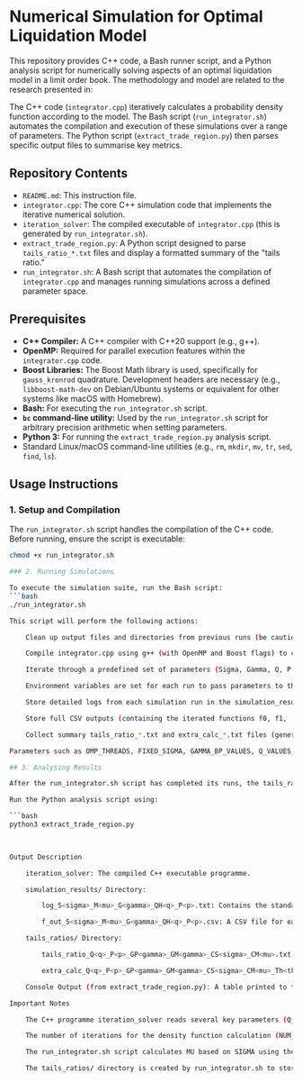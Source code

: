       
# Numerical Simulation for Optimal Liquidation Model

This repository provides C++ code, a Bash runner script, and a Python analysis script for numerically solving aspects of an optimal liquidation model in a limit order book. The methodology and model are related to the research presented in:

The C++ code (`integrator.cpp`) iteratively calculates a probability density function according to the model. The Bash script (`run_integrator.sh`) automates the compilation and execution of these simulations over a range of parameters. The Python script (`extract_trade_region.py`) then parses specific output files to summarise key metrics.

## Repository Contents

*   `README.md`: This instruction file.
*   `integrator.cpp`: The core C++ simulation code that implements the iterative numerical solution.
*   `iteration_solver`: The compiled executable of `integrator.cpp` (this is generated by `run_integrator.sh`).
*   `extract_trade_region.py`: A Python script designed to parse `tails_ratio_*.txt` files and display a formatted summary of the "tails ratio."
*   `run_integrator.sh`: A Bash script that automates the compilation of `integrator.cpp` and manages running simulations across a defined parameter space.

## Prerequisites

*   **C++ Compiler:** A C++ compiler with C++20 support (e.g., g++).
*   **OpenMP:** Required for parallel execution features within the `integrator.cpp` code.
*   **Boost Libraries:** The Boost Math library is used, specifically for `gauss_kronrod` quadrature. Development headers are necessary (e.g., `libboost-math-dev` on Debian/Ubuntu systems or equivalent for other systems like macOS with Homebrew).
*   **Bash:** For executing the `run_integrator.sh` script.
*   **`bc` command-line utility:** Used by the `run_integrator.sh` script for arbitrary precision arithmetic when setting parameters.
*   **Python 3:** For running the `extract_trade_region.py` analysis script.
*   Standard Linux/macOS command-line utilities (e.g., `rm`, `mkdir`, `mv`, `tr`, `sed`, `find`, `ls`).

## Usage Instructions

### 1. Setup and Compilation

The `run_integrator.sh` script handles the compilation of the C++ code. Before running, ensure the script is executable:
```bash
chmod +x run_integrator.sh

### 2. Running Simulations

To execute the simulation suite, run the Bash script:
```bash
./run_integrator.sh

This script will perform the following actions:

    Clean up output files and directories from previous runs (be cautious as it uses rm -rf).

    Compile integrator.cpp using g++ (with OpenMP and Boost flags) to create the iteration_solver executable.

    Iterate through a predefined set of parameters (Sigma, Gamma, Q, P values, which are defined within the script) to run multiple instances of the iteration_solver.

    Environment variables are set for each run to pass parameters to the C++ programme.

    Store detailed logs from each simulation run in the simulation_results/ directory.

    Store full CSV outputs (containing the iterated functions f0, f1, ...) from each run in the simulation_results/ directory.

    Collect summary tails_ratio_*.txt and extra_calc_*.txt files (generated by iteration_solver) into the tails_ratios/ directory.

Parameters such as OMP_THREADS, FIXED_SIGMA, GAMMA_BP_VALUES, Q_VALUES, and P_EXPRESSIONS can be modified directly within the run_integrator.sh script to explore different scenarios.

## 3. Analysing Results

After the run_integrator.sh script has completed its runs, the tails_ratios/ directory will contain the summary output files. The extract_trade_region.py script can then be used to parse these files, specifically focusing on tails_ratio_*.txt files where the Q parameter was 0.0 and the P parameter was not 0.05. It prints a formatted summary to the console.

Run the Python analysis script using:

```bash
python3 extract_trade_region.py

    

Output Description

    iteration_solver: The compiled C++ executable programme.

    simulation_results/ Directory:

        log_S<sigma>_M<mu>_G<gamma>_QH<q>_P<p>.txt: Contains the standard output and error streams (log messages, warnings, etc.) from each individual run of iteration_solver. The filename reflects the parameters used.

        f_out_S<sigma>_M<mu>_G<gamma>_QH<q>_P<p>.csv: A CSV file for each parameter combination, containing the x-grid values and the corresponding values of the iterated density functions (f0, f1, ..., fN).

    tails_ratios/ Directory:

        tails_ratio_Q<q>_P<p>_GP<gamma>_GM<gamma>_CS<sigma>_CM<mu>.txt: Text files, each containing a single floating-point number representing the calculated "tails ratio percentage" for a specific parameter set, as output by iteration_solver.

        extra_calc_Q<q>_P<p>_GP<gamma>_GM<gamma>_CS<sigma>_CM<mu>_Th<theta>.txt: Text files containing additional calculated terms (like c1, c2, and components of the extra cost terms) for specific parameter sets, as output by iteration_solver.

    Console Output (from extract_trade_region.py): A table printed to the standard output, summarising Gamma (in basis points), the raw P value string, 1/P (formatted as a time duration), and the Tails Ratio (%) for the filtered set of results.

Important Notes

    The C++ programme iteration_solver reads several key parameters (Q_FOR_H, P_PROBABILITY, GAMMA_PLUS, GAMMA_MINUS, CONST_SIGMA, CONST_MU) from environment variables. The run_integrator.sh script is responsible for setting these for each simulation run.

    The number of iterations for the density function calculation (NUM_ITER) is primarily controlled within integrator.cpp (hardcoded default which can be overridden by an environment variable NUM_ITERATIONS if get_double_from_env is used for it) and also referenced as a variable in run_integrator.sh (though it might not be directly passed if the C++ uses its internal default).

    The run_integrator.sh script calculates MU based on SIGMA using the relationship MU = SIGMA^2 / 2.

    The tails_ratios/ directory is created by run_integrator.sh to store the .txt files generated by iteration_solver.
